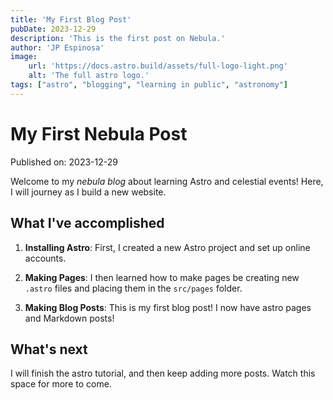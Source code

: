 ```yaml
---
title: 'My First Blog Post'
pubDate: 2023-12-29
description: 'This is the first post on Nebula.'
author: 'JP Espinosa'
image:
    url: 'https://docs.astro.build/assets/full-logo-light.png'
    alt: 'The full astro logo.'
tags: ["astro", "blogging", "learning in public", "astronomy"]
---
```

# My First Nebula Post

Published on: 2023-12-29

Welcome to my _nebula blog_ about learning Astro and celestial events! Here, I will journey as I build a new website.

## What I've accomplished

1. **Installing Astro**: First, I created a new Astro project and set up online accounts.

2. **Making Pages**: I then learned how to make pages be creating new `.astro` files and placing them in the `src/pages` folder.

3. **Making Blog Posts**: This is my first blog post! I now have astro pages and Markdown posts!

## What's next

I will finish the astro tutorial, and then keep adding more posts. Watch this space for more to come.